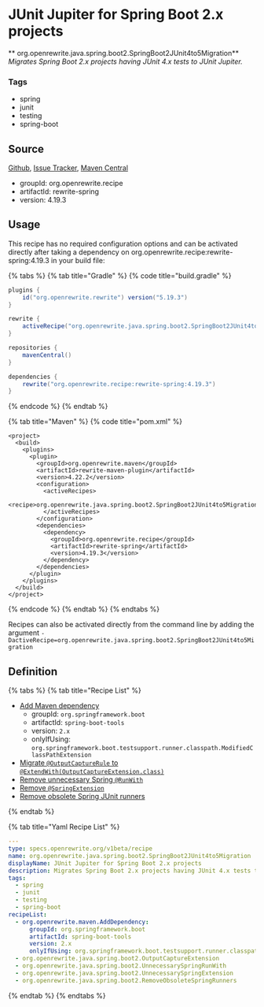 # JUnit Jupiter for Spring Boot 2.x projects

** org.openrewrite.java.spring.boot2.SpringBoot2JUnit4to5Migration**
_Migrates Spring Boot 2.x projects having JUnit 4.x tests to JUnit Jupiter._

### Tags

* spring
* junit
* testing
* spring-boot

## Source

[Github](https://github.com/openrewrite/rewrite-spring), [Issue Tracker](https://github.com/openrewrite/rewrite-spring/issues), [Maven Central](https://search.maven.org/artifact/org.openrewrite.recipe/rewrite-spring/4.19.3/jar)

* groupId: org.openrewrite.recipe
* artifactId: rewrite-spring
* version: 4.19.3


## Usage

This recipe has no required configuration options and can be activated directly after taking a dependency on org.openrewrite.recipe:rewrite-spring:4.19.3 in your build file:

{% tabs %}
{% tab title="Gradle" %}
{% code title="build.gradle" %}
```groovy
plugins {
    id("org.openrewrite.rewrite") version("5.19.3")
}

rewrite {
    activeRecipe("org.openrewrite.java.spring.boot2.SpringBoot2JUnit4to5Migration")
}

repositories {
    mavenCentral()
}

dependencies {
    rewrite("org.openrewrite.recipe:rewrite-spring:4.19.3")
}
```
{% endcode %}
{% endtab %}

{% tab title="Maven" %}
{% code title="pom.xml" %}
```markup
<project>
  <build>
    <plugins>
      <plugin>
        <groupId>org.openrewrite.maven</groupId>
        <artifactId>rewrite-maven-plugin</artifactId>
        <version>4.22.2</version>
        <configuration>
          <activeRecipes>
            <recipe>org.openrewrite.java.spring.boot2.SpringBoot2JUnit4to5Migration</recipe>
          </activeRecipes>
        </configuration>
        <dependencies>
          <dependency>
            <groupId>org.openrewrite.recipe</groupId>
            <artifactId>rewrite-spring</artifactId>
            <version>4.19.3</version>
          </dependency>
        </dependencies>
      </plugin>
    </plugins>
  </build>
</project>
```
{% endcode %}
{% endtab %}
{% endtabs %}

Recipes can also be activated directly from the command line by adding the argument `-DactiveRecipe=org.openrewrite.java.spring.boot2.SpringBoot2JUnit4to5Migration`

## Definition

{% tabs %}
{% tab title="Recipe List" %}
* [Add Maven dependency](../../../maven/adddependency.md)
  * groupId: `org.springframework.boot`
  * artifactId: `spring-boot-tools`
  * version: `2.x`
  * onlyIfUsing: `org.springframework.boot.testsupport.runner.classpath.ModifiedClassPathExtension`
* [Migrate `@OutputCaptureRule` to `@ExtendWith(OutputCaptureExtension.class)`](../../../java/spring/boot2/outputcaptureextension.md)
* [Remove unnecessary Spring `@RunWith`](../../../java/spring/boot2/unnecessaryspringrunwith.md)
* [Remove `@SpringExtension`](../../../java/spring/boot2/unnecessaryspringextension.md)
* [Remove obsolete Spring JUnit runners](../../../java/spring/boot2/removeobsoletespringrunners.md)

{% endtab %}

{% tab title="Yaml Recipe List" %}
```yaml
---
type: specs.openrewrite.org/v1beta/recipe
name: org.openrewrite.java.spring.boot2.SpringBoot2JUnit4to5Migration
displayName: JUnit Jupiter for Spring Boot 2.x projects
description: Migrates Spring Boot 2.x projects having JUnit 4.x tests to JUnit Jupiter.
tags:
  - spring
  - junit
  - testing
  - spring-boot
recipeList:
  - org.openrewrite.maven.AddDependency:
      groupId: org.springframework.boot
      artifactId: spring-boot-tools
      version: 2.x
      onlyIfUsing: org.springframework.boot.testsupport.runner.classpath.ModifiedClassPathExtension
  - org.openrewrite.java.spring.boot2.OutputCaptureExtension
  - org.openrewrite.java.spring.boot2.UnnecessarySpringRunWith
  - org.openrewrite.java.spring.boot2.UnnecessarySpringExtension
  - org.openrewrite.java.spring.boot2.RemoveObsoleteSpringRunners

```
{% endtab %}
{% endtabs %}
